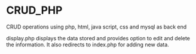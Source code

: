 # CRUD_PHP
CRUD operations using php, html, java script, css and  mysql as back end

display.php displays the data stored and provides option to  edit and delete the information. It also redirects to index.php for adding new data.
